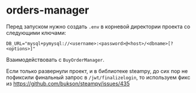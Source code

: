 # orders-manager

Перед запуском нужно создать `.env` в корневой директории проекта со следующими ключами:
```
DB_URL="mysql+pymysql://<username>:<password>@<host>/<dbname>[?<options>]"
```

Взаимодействовать с `BuyOrderManager`.

Если только развернули проект, и в библиотеке steampy, до сих пор не пофиксили финальный запрос в `/jwt/finalizelogin`, 
то используем фикс из https://github.com/bukson/steampy/issues/435
